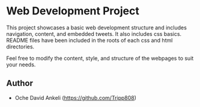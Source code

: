 # Web Development Project

This project showcases a basic web development structure and includes navigation, content, and embedded tweets. It also includes css basics. README files have been included in the roots of each css and html directories.

Feel free to modify the content, style, and structure of the webpages to suit your needs.

## Author

- Oche David Ankeli (https://github.com/Tripp808)


